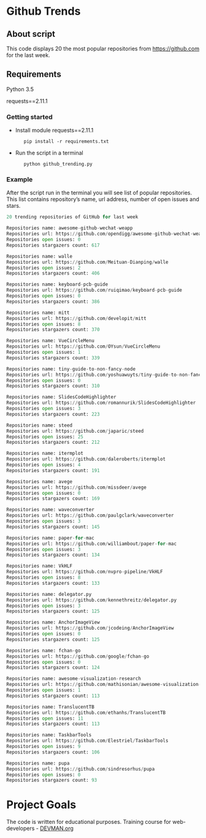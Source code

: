 # Github Trends

## About script

This code displays 20 the most popular repositories from https://github.com for the last week.   

## Requirements

Python 3.5

requests==2.11.1

### Getting started

* Install module requests==2.11.1
      
         pip install -r requirements.txt

* Run the script in a terminal

         python github_trending.py


### Example

After the script run in the terminal you will see list of popular repositories. This list contains repository’s name, url address, number of open issues and stars.

```python
20 trending repositories of GitHub for last week

Repositories name: awesome-github-wechat-weapp
Repositories url: https://github.com/opendigg/awesome-github-wechat-weapp
Repositories open issues: 0
Repositories stargazers count: 617

Repositories name: walle
Repositories url: https://github.com/Meituan-Dianping/walle
Repositories open issues: 2
Repositories stargazers count: 406

Repositories name: keyboard-pcb-guide
Repositories url: https://github.com/ruiqimao/keyboard-pcb-guide
Repositories open issues: 0
Repositories stargazers count: 386

Repositories name: mitt
Repositories url: https://github.com/developit/mitt
Repositories open issues: 8
Repositories stargazers count: 370

Repositories name: VueCircleMenu
Repositories url: https://github.com/OYsun/VueCircleMenu
Repositories open issues: 1
Repositories stargazers count: 339

Repositories name: tiny-guide-to-non-fancy-node
Repositories url: https://github.com/yoshuawuyts/tiny-guide-to-non-fancy-node
Repositories open issues: 0
Repositories stargazers count: 310

Repositories name: SlidesCodeHighlighter
Repositories url: https://github.com/romannurik/SlidesCodeHighlighter
Repositories open issues: 3
Repositories stargazers count: 223

Repositories name: steed
Repositories url: https://github.com/japaric/steed
Repositories open issues: 25
Repositories stargazers count: 212

Repositories name: itermplot
Repositories url: https://github.com/daleroberts/itermplot
Repositories open issues: 4
Repositories stargazers count: 191

Repositories name: avege
Repositories url: https://github.com/missdeer/avege
Repositories open issues: 0
Repositories stargazers count: 169

Repositories name: waveconverter
Repositories url: https://github.com/paulgclark/waveconverter
Repositories open issues: 3
Repositories stargazers count: 145

Repositories name: paper-for-mac
Repositories url: https://github.com/williambout/paper-for-mac
Repositories open issues: 3
Repositories stargazers count: 134

Repositories name: VkHLF
Repositories url: https://github.com/nvpro-pipeline/VkHLF
Repositories open issues: 8
Repositories stargazers count: 133

Repositories name: delegator.py
Repositories url: https://github.com/kennethreitz/delegator.py
Repositories open issues: 3
Repositories stargazers count: 125

Repositories name: AnchorImageView
Repositories url: https://github.com/jcodeing/AnchorImageView
Repositories open issues: 0
Repositories stargazers count: 125

Repositories name: fchan-go
Repositories url: https://github.com/google/fchan-go
Repositories open issues: 0
Repositories stargazers count: 124

Repositories name: awesome-visualization-research
Repositories url: https://github.com/mathisonian/awesome-visualization-research
Repositories open issues: 1
Repositories stargazers count: 113

Repositories name: TranslucentTB
Repositories url: https://github.com/ethanhs/TranslucentTB
Repositories open issues: 11
Repositories stargazers count: 113

Repositories name: TaskbarTools
Repositories url: https://github.com/Elestriel/TaskbarTools
Repositories open issues: 9
Repositories stargazers count: 106

Repositories name: pupa
Repositories url: https://github.com/sindresorhus/pupa
Repositories open issues: 0
Repositories stargazers count: 93

```

# Project Goals

The code is written for educational purposes. Training course for web-developers - [DEVMAN.org](https://devman.org)
